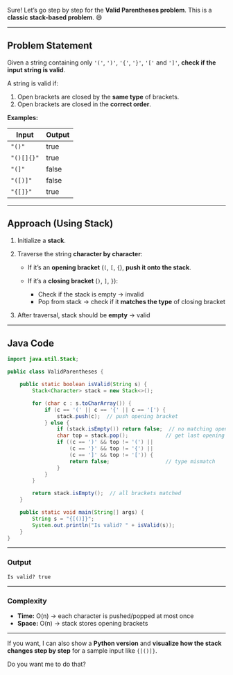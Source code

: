 Sure! Let’s go step by step for the **Valid Parentheses problem**. This is a **classic stack-based problem**. 😄

---

## **Problem Statement**

Given a string containing only `'('`, `')'`, `'{'`, `'}'`, `'['` and `']'`, **check if the input string is valid**.

A string is valid if:

1. Open brackets are closed by the **same type** of brackets.
2. Open brackets are closed in the **correct order**.

**Examples:**

| Input      | Output |
| ---------- | ------ |
| `"()"`     | true   |
| `"()[]{}"` | true   |
| `"(]"`     | false  |
| `"([)]"`   | false  |
| `"{[]}"`   | true   |

---

## **Approach (Using Stack)**

1. Initialize a **stack**.
2. Traverse the string **character by character**:

   * If it’s an **opening bracket** (`(`, `[`, `{`), **push it onto the stack**.
   * If it’s a **closing bracket** (`)`, `]`, `}`):

     * Check if the stack is empty → invalid
     * Pop from stack → check if it **matches the type** of closing bracket
3. After traversal, stack should be **empty** → valid

---

## **Java Code**

```java
import java.util.Stack;

public class ValidParentheses {

    public static boolean isValid(String s) {
        Stack<Character> stack = new Stack<>();

        for (char c : s.toCharArray()) {
            if (c == '(' || c == '{' || c == '[') {
                stack.push(c);  // push opening bracket
            } else {
                if (stack.isEmpty()) return false;  // no matching opening
                char top = stack.pop();            // get last opening
                if ((c == ')' && top != '(') ||
                    (c == '}' && top != '{') ||
                    (c == ']' && top != '[')) {
                    return false;                  // type mismatch
                }
            }
        }

        return stack.isEmpty();  // all brackets matched
    }

    public static void main(String[] args) {
        String s = "{[()]}";
        System.out.println("Is valid? " + isValid(s));
    }
}
```

---

### **Output**

```
Is valid? true
```

---

### **Complexity**

* **Time:** O(n) → each character is pushed/popped at most once
* **Space:** O(n) → stack stores opening brackets

---

If you want, I can also show a **Python version** and **visualize how the stack changes step by step** for a sample input like `{[()]}`.

Do you want me to do that?
